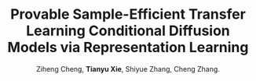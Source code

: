 ---
title: "Provable Sample-Efficient Transfer Learning Conditional Diffusion Models via Representation Learning"
collection: publications
permalink: /publication/2025_avi
author: Ziheng Cheng, <strong>Tianyu Xie</strong>, Shiyue Zhang, Cheng Zhang.
conf: 'Advances in Neural Information Processing Systems (NeurIPS)'
year: 2025
paperurl: https://arxiv.org/abs/2502.04491
additional: true
---